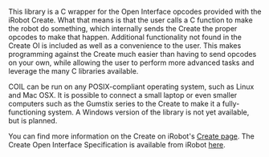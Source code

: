 This library is a C wrapper for the Open Interface opcodes provided with the iRobot Create. What that means is that the user calls a C function to make the robot do something, which internally sends the Create the proper opcodes to make that happen. Additional functionality not found in the Create OI is included as well as a convenience to the user. This makes programming against the Create much easier than having to send opcodes on your own, while allowing the user to perform more advanced tasks and leverage the many C libraries available.

COIL can be run on any POSIX-compliant operating system, such as Linux and Mac OSX. It is possible to connect a small laptop or even smaller computers such as the Gumstix series to the Create to make it a fully-functioning system. A Windows version of the library is not yet available, but is planned.

You can find more information on the Create on iRobot's [Create page](http://www.irobot.com/sp.cfm?pageid=305).  The Create Open Interface Specification is available from iRobot [here](http://www.irobot.com/filelibrary/create/Create%20Open%20Interface_v2.pdf).